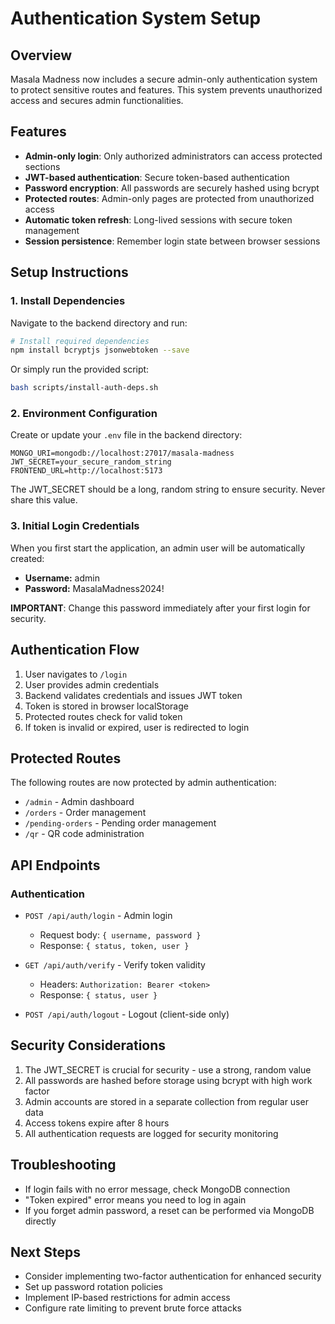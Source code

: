# Authentication System Setup

## Overview

Masala Madness now includes a secure admin-only authentication system to protect sensitive routes and features. This system prevents unauthorized access and secures admin functionalities.

## Features

- **Admin-only login**: Only authorized administrators can access protected sections
- **JWT-based authentication**: Secure token-based authentication
- **Password encryption**: All passwords are securely hashed using bcrypt
- **Protected routes**: Admin-only pages are protected from unauthorized access
- **Automatic token refresh**: Long-lived sessions with secure token management
- **Session persistence**: Remember login state between browser sessions

## Setup Instructions

### 1. Install Dependencies

Navigate to the backend directory and run:

```bash
# Install required dependencies
npm install bcryptjs jsonwebtoken --save
```

Or simply run the provided script:

```bash
bash scripts/install-auth-deps.sh
```

### 2. Environment Configuration

Create or update your `.env` file in the backend directory:

```
MONGO_URI=mongodb://localhost:27017/masala-madness
JWT_SECRET=your_secure_random_string
FRONTEND_URL=http://localhost:5173
```

The JWT_SECRET should be a long, random string to ensure security. Never share this value.

### 3. Initial Login Credentials

When you first start the application, an admin user will be automatically created:

- **Username:** admin
- **Password:** MasalaMadness2024!

**IMPORTANT**: Change this password immediately after your first login for security.

## Authentication Flow

1. User navigates to `/login`
2. User provides admin credentials
3. Backend validates credentials and issues JWT token
4. Token is stored in browser localStorage
5. Protected routes check for valid token
6. If token is invalid or expired, user is redirected to login

## Protected Routes

The following routes are now protected by admin authentication:

- `/admin` - Admin dashboard
- `/orders` - Order management
- `/pending-orders` - Pending order management
- `/qr` - QR code administration

## API Endpoints

### Authentication
- `POST /api/auth/login` - Admin login
  - Request body: `{ username, password }`
  - Response: `{ status, token, user }`
  
- `GET /api/auth/verify` - Verify token validity
  - Headers: `Authorization: Bearer <token>`
  - Response: `{ status, user }`
  
- `POST /api/auth/logout` - Logout (client-side only)

## Security Considerations

1. The JWT_SECRET is crucial for security - use a strong, random value
2. All passwords are hashed before storage using bcrypt with high work factor
3. Admin accounts are stored in a separate collection from regular user data
4. Access tokens expire after 8 hours
5. All authentication requests are logged for security monitoring

## Troubleshooting

- If login fails with no error message, check MongoDB connection
- "Token expired" error means you need to log in again
- If you forget admin password, a reset can be performed via MongoDB directly

## Next Steps

- Consider implementing two-factor authentication for enhanced security
- Set up password rotation policies
- Implement IP-based restrictions for admin access
- Configure rate limiting to prevent brute force attacks 